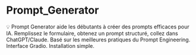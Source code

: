 # Prompt_Generator
💡 Prompt Generator aide les débutants à créer des prompts efficaces pour IA. Remplissez le formulaire, obtenez un prompt structuré, collez dans ChatGPT/Claude. Basé sur les meilleures pratiques du Prompt Engineering. Interface Gradio. Installation simple.

